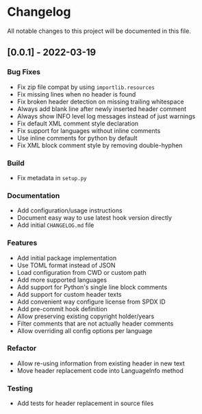 # Changelog

All notable changes to this project will be documented in this file.

## [0.0.1] - 2022-03-19

### Bug Fixes

- Fix zip file compat by using `importlib.resources`
- Fix missing lines when no header is found
- Fix broken header detection on missing trailing whitespace
- Always add blank line after newly inserted header comment
- Always show INFO level log messages instead of just warnings
- Fix default XML comment style declaration
- Fix support for languages without inline comments
- Use inline comments for python by default
- Fix XML block comment style by removing double-hyphen

### Build

- Fix metadata in `setup.py`

### Documentation

- Add configuration/usage instructions
- Document easy way to use latest hook version directly
- Add initial `CHANGELOG.md` file

### Features

- Add initial package implementation
- Use TOML format instead of JSON
- Load configuration from CWD or custom path
- Add more supported languages
- Add support for Python's single line block comments
- Add support for custom header texts
- Add convenient way configure license from SPDX ID
- Add pre-commit hook definition
- Allow preserving existing copyright holder/years
- Filter comments that are not actually header comments
- Allow overriding all config options per language

### Refactor

- Allow re-using information from existing header in new text
- Move header replacement code into LanguageInfo method

### Testing

- Add tests for header replacement in source files

<!-- generated by git-cliff -->
